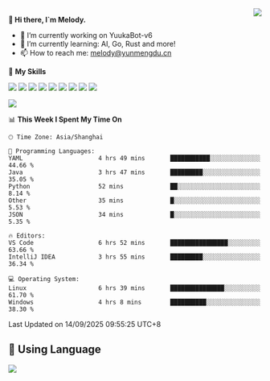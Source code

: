 <a href="#">
  <img align="right" src="https://github-readme-stats.vercel.app/api?username=melodyyuuka&count_private=true&show_icons=true" />
</a>

**👋 Hi there, I`m Melody.**

- 🔭 I’m currently working on YuukaBot-v6
- 🌱 I’m currently learning: AI, Go, Rust and more!
- 📫 How to reach me: melody@yunmengdu.cn

🌟 **My Skills** 

![](https://img.shields.io/badge/-Python-3e74a2?style=flat-square&logo=Python&logoColor=fff)
![](https://img.shields.io/badge/-Java-007396?style=flat-square&logo=OpenJDK&logoColor=fff)
![](https://img.shields.io/badge/-Node.js-339933?style=flat-square&logo=Node.js&logoColor=fff)
![](https://img.shields.io/badge/-Git-f05032?style=flat-square&logo=git&logoColor=fff)
![](https://img.shields.io/badge/-PostgreSQL-4169e1?style=flat-square&logo=PostgreSQL&logoColor=fff)
![](https://img.shields.io/badge/-Rust-000000?style=flat-square&logo=rust&logoColor=fff)
![](https://img.shields.io/badge/-VSCode-007acc?style=flat-square&logo=Visual-Studio-Code&logoColor=fff)
![](https://img.shields.io/badge/-FastAPI-009688?style=flat-square&logo=FastAPI&logoColor=fff)
![](https://img.shields.io/badge/-Linux-000000?style=flat-square&logo=Linux&logoColor=fff)


![](https://wakatime.com/badge/user/fa6dc0e2-47c5-4d2d-ae45-69fec6f2122c.svg)

<!--START_SECTION:waka-->
📊 **This Week I Spent My Time On** 

```text
🕑︎ Time Zone: Asia/Shanghai

💬 Programming Languages: 
YAML                     4 hrs 49 mins       ███████████░░░░░░░░░░░░░░   44.66 % 
Java                     3 hrs 47 mins       █████████░░░░░░░░░░░░░░░░   35.05 % 
Python                   52 mins             ██░░░░░░░░░░░░░░░░░░░░░░░    8.14 % 
Other                    35 mins             █░░░░░░░░░░░░░░░░░░░░░░░░    5.53 % 
JSON                     34 mins             █░░░░░░░░░░░░░░░░░░░░░░░░    5.35 % 

🔥 Editors: 
VS Code                  6 hrs 52 mins       ████████████████░░░░░░░░░   63.66 % 
IntelliJ IDEA            3 hrs 55 mins       █████████░░░░░░░░░░░░░░░░   36.34 % 

💻 Operating System: 
Linux                    6 hrs 39 mins       ███████████████░░░░░░░░░░   61.70 % 
Windows                  4 hrs 8 mins        ██████████░░░░░░░░░░░░░░░   38.30 % 
```


 Last Updated on 14/09/2025 09:55:25 UTC+8
<!--END_SECTION:waka-->

## 🥰 **Using Language**

![](https://github-readme-stats.vercel.app/api/wakatime?username=MelodyYuyuko&layout=compact&hide_border=true)
